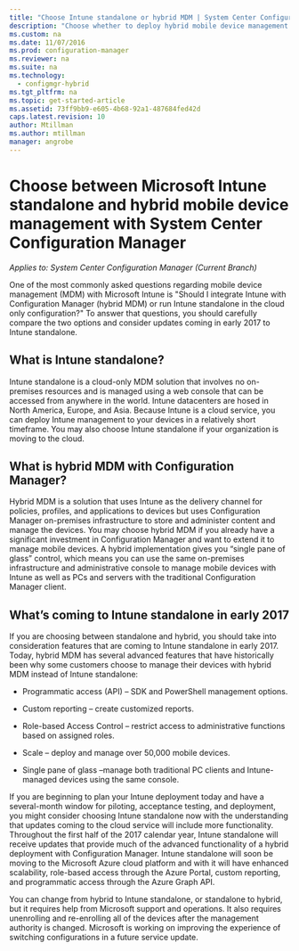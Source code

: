 ```yaml
---
title: "Choose Intune standalone or hybrid MDM | System Center Configuration Manager"
description: "Choose whether to deploy hybrid mobile device management with Intune and Configuration Manager or run Intune standalone."
ms.custom: na
ms.date: 11/07/2016
ms.prod: configuration-manager
ms.reviewer: na
ms.suite: na
ms.technology:
  - configmgr-hybrid
ms.tgt_pltfrm: na
ms.topic: get-started-article
ms.assetid: 73ff9bb9-e605-4b68-92a1-487684fed42d
caps.latest.revision: 10
author: Mtillmanms.author: mtillmanmanager: angrobe
---
```

# Choose between Microsoft Intune standalone and hybrid mobile device management with System Center Configuration Manager*Applies to: System Center Configuration Manager (Current Branch)*
One of the most commonly asked questions regarding mobile device management (MDM) with Microsoft Intune is "Should I integrate Intune with Configuration Manager (hybrid MDM) or run Intune standalone in the cloud only configuration?" To answer that questions, you should carefully compare the two options and consider updates coming in early 2017 to Intune standalone.

## What is Intune standalone?

Intune standalone is a cloud-only MDM solution that involves no on-premises resources and is managed using a web console that can be accessed from anywhere in the world. Intune datacenters are hosed in North America, Europe, and Asia. Because Intune is a cloud service, you can deploy Intune management to your devices in a relatively short timeframe. You may also choose Intune standalone if your organization is moving to the cloud.

## What is hybrid MDM with Configuration Manager?

Hybrid MDM is a solution that uses Intune as the delivery channel for policies, profiles, and applications to devices but uses Configuration Manager on-premises infrastructure to store and administer content and manage the devices. You may choose hybrid MDM if you already have a significant investment in Configuration Manager and want to extend it to manage mobile devices. A hybrid implementation gives you “single pane of glass” control, which means you can use the same on-premises infrastructure and administrative console to manage mobile devices with Intune as well as PCs and servers with the traditional Configuration Manager client.

## What’s coming to Intune standalone in early 2017

If you are choosing between standalone and hybrid, you should take into consideration features that are coming to Intune standalone in early 2017. Today, hybrid MDM has several advanced features that have historically been why some customers choose to manage their devices with hybrid MDM instead of Intune standalone:

-   Programmatic access (API) – SDK and PowerShell management options.

-   Custom reporting – create customized reports.

-   Role-based Access Control – restrict access to administrative functions based on assigned roles.

-   Scale – deploy and manage over 50,000 mobile devices.

-   Single pane of glass –manage both traditional PC clients and Intune-managed devices using the same console.

If you are beginning to plan your Intune deployment today and have a several-month window for piloting, acceptance testing, and deployment, you might consider choosing Intune standalone now with the understanding that updates coming to the cloud service will include more functionality. Throughout the first half of the 2017 calendar year, Intune standalone will receive updates that provide much of the advanced functionality of a hybrid deployment with Configuration Manager. Intune standalone will soon be moving to the Microsoft Azure cloud platform and with it will have enhanced scalability, role-based access through the Azure Portal, custom reporting, and programmatic access through the Azure Graph API.

You can change from hybrid to Intune standalone, or standalone to hybrid, but it requires help from Microsoft support and operations. It also requires unenrolling and re-enrolling all of the devices after the management authority is changed.  Microsoft is working on improving the experience of switching configurations in a future service update.
